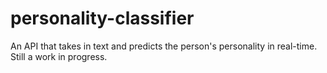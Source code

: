 # personality-classifier

An API that takes in text and predicts the person's personality in real-time. Still a work in progress.
